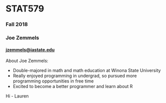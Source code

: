 # STAT579
### Fall 2018
### Joe Zemmels
#### <jzemmels@iastate.edu>

About Joe Zemmels:
- Double-majored in math and math education at Winona State University
- Really enjoyed programming in undergrad, so pursued more programming opportunities in free time
- Excited to become a better programmer and learn about R


Hi - Lauren
